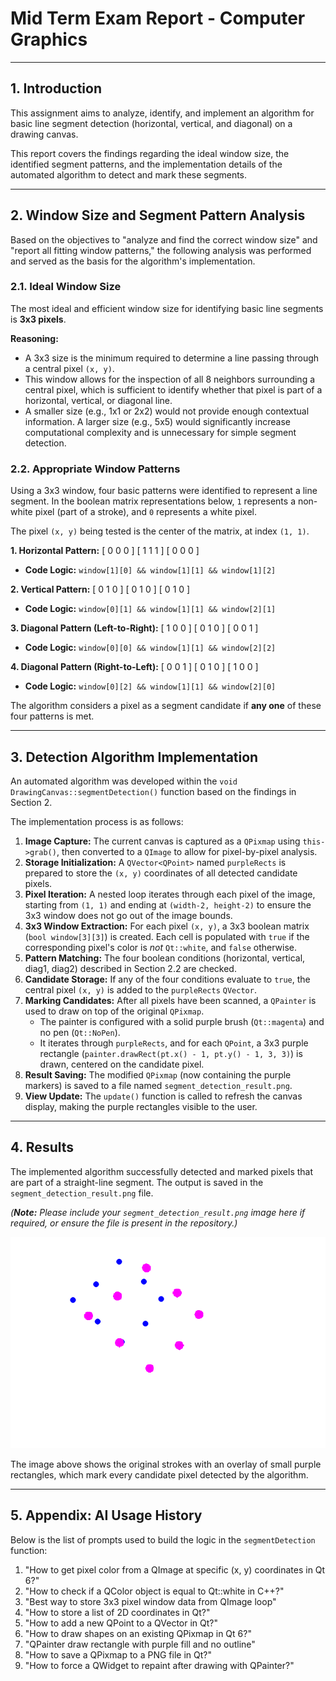 # Mid Term Exam Report - Computer Graphics

---

## 1. Introduction

This assignment aims to analyze, identify, and implement an algorithm for basic line segment detection (horizontal, vertical, and diagonal) on a drawing canvas.

This report covers the findings regarding the ideal window size, the identified segment patterns, and the implementation details of the automated algorithm to detect and mark these segments.

---

## 2. Window Size and Segment Pattern Analysis

Based on the objectives to "analyze and find the correct window size" and "report all fitting window patterns," the following analysis was performed and served as the basis for the algorithm's implementation.

### 2.1. Ideal Window Size

The most ideal and efficient window size for identifying basic line segments is **3x3 pixels**.

**Reasoning:**
* A 3x3 size is the minimum required to determine a line passing through a central pixel `(x, y)`.
* This window allows for the inspection of all 8 neighbors surrounding a central pixel, which is sufficient to identify whether that pixel is part of a horizontal, vertical, or diagonal line.
* A smaller size (e.g., 1x1 or 2x2) would not provide enough contextual information. A larger size (e.g., 5x5) would significantly increase computational complexity and is unnecessary for simple segment detection.

### 2.2. Appropriate Window Patterns

Using a 3x3 window, four basic patterns were identified to represent a line segment. In the boolean matrix representations below, `1` represents a non-white pixel (part of a stroke), and `0` represents a white pixel.

The pixel `(x, y)` being tested is the center of the matrix, at index `(1, 1)`.

**1. Horizontal Pattern:**
[ 0 0 0 ] [ 1 1 1 ] [ 0 0 0 ]

* **Code Logic:** `window[1][0] && window[1][1] && window[1][2]`

**2. Vertical Pattern:**
[ 0 1 0 ] [ 0 1 0 ] [ 0 1 0 ]

* **Code Logic:** `window[0][1] && window[1][1] && window[2][1]`

**3. Diagonal Pattern (Left-to-Right):**
[ 1 0 0 ] [ 0 1 0 ] [ 0 0 1 ]

* **Code Logic:** `window[0][0] && window[1][1] && window[2][2]`

**4. Diagonal Pattern (Right-to-Left):**
[ 0 0 1 ] [ 0 1 0 ] [ 1 0 0 ]

* **Code Logic:** `window[0][2] && window[1][1] && window[2][0]`

The algorithm considers a pixel as a segment candidate if **any one** of these four patterns is met.

---

## 3. Detection Algorithm Implementation

An automated algorithm was developed within the `void DrawingCanvas::segmentDetection()` function based on the findings in Section 2.

The implementation process is as follows:

1.  **Image Capture:** The current canvas is captured as a `QPixmap` using `this->grab()`, then converted to a `QImage` to allow for pixel-by-pixel analysis.
2.  **Storage Initialization:** A `QVector<QPoint>` named `purpleRects` is prepared to store the `(x, y)` coordinates of all detected candidate pixels.
3.  **Pixel Iteration:** A nested loop iterates through each pixel of the image, starting from `(1, 1)` and ending at `(width-2, height-2)` to ensure the 3x3 window does not go out of the image bounds.
4.  **3x3 Window Extraction:** For each pixel `(x, y)`, a 3x3 boolean matrix (`bool window[3][3]`) is created. Each cell is populated with `true` if the corresponding pixel's color is *not* `Qt::white`, and `false` otherwise.
5.  **Pattern Matching:** The four boolean conditions (horizontal, vertical, diag1, diag2) described in Section 2.2 are checked.
6.  **Candidate Storage:** If any of the four conditions evaluate to `true`, the central pixel `(x, y)` is added to the `purpleRects` `QVector`.
7.  **Marking Candidates:** After all pixels have been scanned, a `QPainter` is used to draw on top of the original `QPixmap`.
    * The painter is configured with a solid purple brush (`Qt::magenta`) and no pen (`Qt::NoPen`).
    * It iterates through `purpleRects`, and for each `QPoint`, a 3x3 purple rectangle (`painter.drawRect(pt.x() - 1, pt.y() - 1, 3, 3)`) is drawn, centered on the candidate pixel.
8.  **Result Saving:** The modified `QPixmap` (now containing the purple markers) is saved to a file named `segment_detection_result.png`.
9.  **View Update:** The `update()` function is called to refresh the canvas display, making the purple rectangles visible to the user.

---

## 4. Results

The implemented algorithm successfully detected and marked pixels that are part of a straight-line segment. The output is saved in the `segment_detection_result.png` file.

*(**Note:** Please include your `segment_detection_result.png` image here if required, or ensure the file is present in the repository.)*

![Segment Detection Result](segment_detection_result.png)

The image above shows the original strokes with an overlay of small purple rectangles, which mark every candidate pixel detected by the algorithm.

---

## 5. Appendix: AI Usage History

Below is the list of prompts used to build the logic in the `segmentDetection` function:

1.  "How to get pixel color from a QImage at specific (x, y) coordinates in Qt 6?"
2.  "How to check if a QColor object is equal to Qt::white in C++?"
3.  "Best way to store 3x3 pixel window data from QImage loop"
4.  "How to store a list of 2D coordinates in Qt?"
5.  "How to add a new QPoint to a QVector in Qt?"
6.  "How to draw shapes on an existing QPixmap in Qt 6?"
7.  "QPainter draw rectangle with purple fill and no outline"
8.  "How to save a QPixmap to a PNG file in Qt?"
9.  "How to force a QWidget to repaint after drawing with QPainter?"
